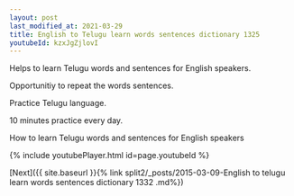 ```yaml
---
layout: post
last_modified_at: 2021-03-29
title: English to Telugu learn words sentences dictionary 1325 
youtubeId: kzxJgZjlovI
---
```

 
 
Helps to learn Telugu words and sentences for English speakers.

Opportunitiy to repeat the words sentences. 

Practice Telugu language. 
 
10 minutes practice every day. 
 
How to learn Telugu words and sentences for English speakers 
 
{% include youtubePlayer.html id=page.youtubeId %}
 
 
[Next]({{ site.baseurl }}{% link  split2/_posts/2015-03-09-English to telugu learn words sentences dictionary 1332 .md%})
 
